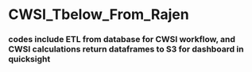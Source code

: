 # CWSI_Tbelow_From_Rajen

### codes include ETL from database for CWSI workflow, and CWSI calculations return dataframes to S3 for dashboard in quicksight
